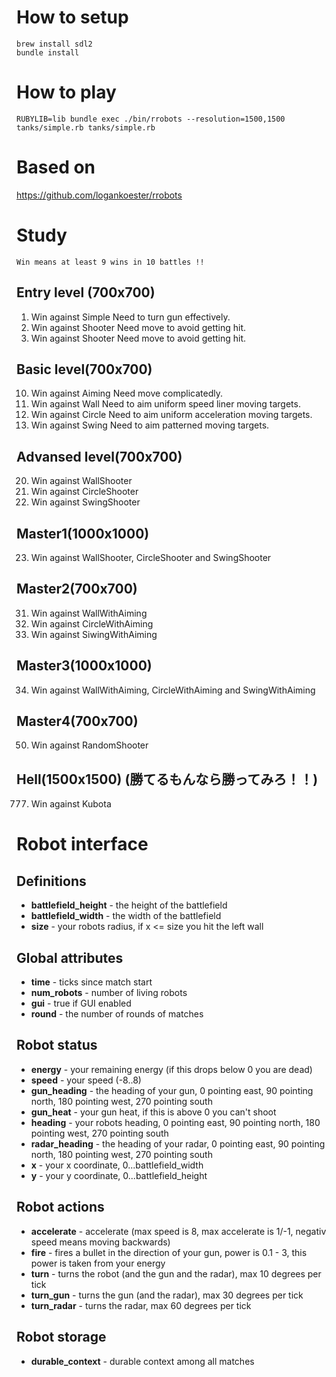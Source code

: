 # How to setup
```
brew install sdl2
bundle install
```

# How to play
```
RUBYLIB=lib bundle exec ./bin/rrobots --resolution=1500,1500 tanks/simple.rb tanks/simple.rb
```

# Based on
https://github.com/logankoester/rrobots

# Study
`Win means at least 9 wins in 10 battles !!`

## Entry level (700x700)
1. Win against Simple
   Need to turn gun effectively.
2. Win against Shooter
   Need move to avoid getting hit.
3. Win against Shooter
   Need move to avoid getting hit.

## Basic level(700x700)
10. Win against Aiming
   Need move complicatedly.
11. Win against Wall
   Need to aim uniform speed liner moving targets.
12. Win against Circle
   Need to aim uniform acceleration moving targets.
13. Win against Swing
   Need to aim patterned moving targets.

## Advansed level(700x700)
20. Win against WallShooter
21. Win against CircleShooter
22. Win against SwingShooter

## Master1(1000x1000)
23. Win against WallShooter, CircleShooter and SwingShooter

## Master2(700x700)
31. Win against WallWithAiming
32. Win against CircleWithAiming
33. Win against SiwingWithAiming

## Master3(1000x1000)
34. Win against WallWithAiming, CircleWithAiming and SwingWithAiming

## Master4(700x700)
50. Win against RandomShooter

## Hell(1500x1500) (勝てるもんなら勝ってみろ！！)
777. Win against Kubota

# Robot interface
## Definitions
* **battlefield_height** - the height of the battlefield
* **battlefield_width** - the width of the battlefield
* **size** - your robots radius, if x <= size you hit the left wall

## Global attributes
* **time** - ticks since match start
* **num_robots** - number of living robots
* **gui** - true if GUI enabled
* **round** - the number of rounds of matches

## Robot status
* **energy** - your remaining energy (if this drops below 0 you are dead)
* **speed** - your speed (-8..8)
* **gun_heading** - the heading of your gun, 0 pointing east, 90 pointing north, 180 pointing west, 270 pointing south
* **gun_heat** - your gun heat, if this is above 0 you can't shoot
* **heading** - your robots heading, 0 pointing east, 90 pointing north, 180 pointing west, 270 pointing south
* **radar_heading** - the heading of your radar, 0 pointing east, 90 pointing north, 180 pointing west, 270 pointing south
* **x** - your x coordinate, 0...battlefield_width
* **y** - your y coordinate, 0...battlefield_height

## Robot actions
* **accelerate** - accelerate (max speed is 8, max accelerate is 1/-1, negativ speed means moving backwards)
* **fire** - fires a bullet in the direction of your gun, power is 0.1 - 3, this power is taken from your energy
* **turn** - turns the robot (and the gun and the radar), max 10 degrees per tick
* **turn_gun** - turns the gun (and the radar), max 30 degrees per tick
* **turn_radar** - turns the radar, max 60 degrees per tick

## Robot storage
* **durable_context** - durable context among all matches
